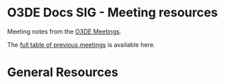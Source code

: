 # O3DE Docs SIG - Meeting resources

Meeting notes from the [O3DE Meetings](https://obwando.github.io/azplay/sigs/sig-docs/).

The [full table of previous meetings](https://obwando.github.io/azplay/sigs/sig-docs//?id=previous-meetings) is available here.

# General Resources
